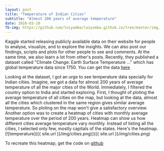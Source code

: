 ```yaml
---
layout: post
title: "Temperature of Indian Cities"
subtitle: "Almost 200 years of average temperature"
date: 2016-03-18
fb-img: https://github.com/loiyumba/loiyumba.github.io/tree/master/img/cities.png
---
```


Kaggle started releasing publicly available data on their website for people to analyse, visualize, and to explore the insights. We can also post our findings, scripts and plots for other people to see and comments. At the same time, we also learn a lot from other's posts. Recently, they published a dataset called "Climate Change: Earth Surface Temperature ..." which has global temperature data since 1750. You can get the data [here](https://www.kaggle.com/berkeleyearth/climate-change-earth-surface-temperature-data)

Looking at the dataset, I got an urge to see temperature data specially for Indian cities. Imagine, we got a data for almost 200 years
of average temperature of all the major cities of the World. Immediately, I filtered the country option to India and started exploring.
First, I thought of ploting the average temperature of all cities on the map, but looking at the data, almost all the cities which clustered
in the same region gives similar average temperature. So ploting on the map won't give a satisfactory overview. Another option was to create
a heatmap of cities with monthly average temperature over the period of 200 years. Heatmap can show us how different cities average 
temperature vary monthly. Instead of listing all the cities, I selected only few, mostly capitals of the states. Here's the heatmap.  
[![temperature]({{ site.url }}/img/cities.png)]({{ site.url }}/img/cities.png) 

To recreate this heatmap, get the code on [github](https://gist.github.com/loiyumba/07c23c1585e185d58339)
